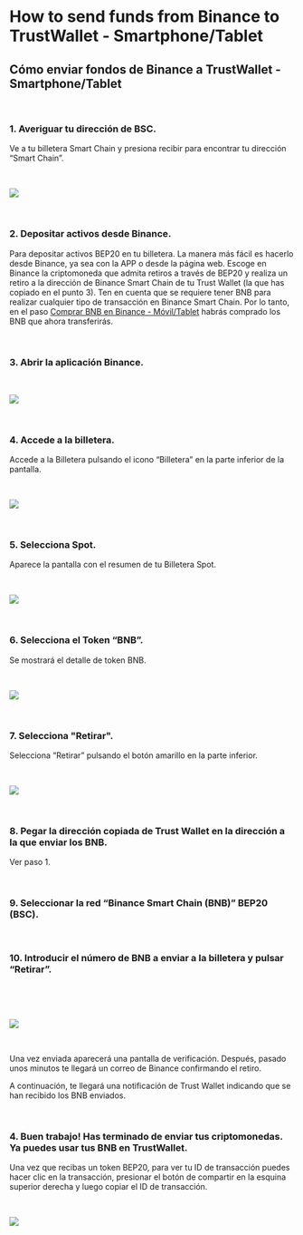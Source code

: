 # How to send funds from Binance to TrustWallet - Smartphone/Tablet

## Cómo enviar fondos de Binance a TrustWallet - Smartphone/Tablet <a id="como-enviar-fondos-de-binance-a-trustwallet-smartphone-tablet"></a>

​

### 1. Averiguar tu dirección de BSC. <a id="1-averiguar-tu-direccion-de-bsc"></a>

Ve a tu billetera Smart Chain y presiona recibir para encontrar tu dirección “Smart Chain”.

​

![](https://user-images.githubusercontent.com/79335891/108876360-6d403700-75fe-11eb-939b-80df41248836.png)

​

### 2. Depositar activos desde Binance. <a id="2-depositar-activos-desde-binance"></a>

Para depositar activos BEP20 en tu billetera. La manera más fácil es hacerlo desde Binance, ya sea con la APP o desde la página web. Escoge en Binance la criptomoneda que admita retiros a través de BEP20 y realiza un retiro a la dirección de Binance Smart Chain de tu Trust Wallet \(la que has copiado en el punto 3\). Ten en cuenta que se requiere tener BNB para realizar cualquier tipo de transacción en Binance Smart Chain. Por lo tanto, en el paso [Comprar BNB en Binance - Móvil/Tablet](https://docs.ballena.io/v/es/tutoriales/smartphone-tablet/primeros-pasos-binance-smartphone-tablet/comprar-bnb-en-binance-smartphone-tablet) habrás comprado los BNB que ahora transferirás.

​

### 3. Abrir la aplicación Binance. <a id="3-abrir-la-aplicacion-binance"></a>

​

![](https://gblobscdn.gitbook.com/assets%2F-MTqcMNejtSwviEPBQE6%2F-MUiTjDhcQAs2toI8fNe%2F-MUiVN_muAHlJKkRwqhs%2FScreenshot_20210224-221417.jpg?alt=media&token=cea93565-f942-422c-9f0b-ad683484bff8)

​

### 4. Accede a la billetera. <a id="4-accede-a-la-billetera"></a>

Accede a la Billetera pulsando el icono “Billetera” en la parte inferior de la pantalla.

​

![](https://gblobscdn.gitbook.com/assets%2F-MTqcMNejtSwviEPBQE6%2F-MUiTjDhcQAs2toI8fNe%2F-MUiVR1vccyghF7aA9Pc%2FScreenshot_20210224-221906.jpg?alt=media&token=47a47a48-64c8-4004-8d3d-be74b7f7492b)

​

### 5. Selecciona Spot. <a id="5-selecciona-spot"></a>

Aparece la pantalla con el resumen de tu Billetera Spot.

​

![](https://gblobscdn.gitbook.com/assets%2F-MTqcMNejtSwviEPBQE6%2F-MUiTjDhcQAs2toI8fNe%2F-MUiVqz7AbNA0uEZRJMz%2FScreenshot_20210228-173736.jpg?alt=media&token=5b23f9ef-982c-487b-978a-17f963b46ccf)

​

### 6. Selecciona el Token “BNB”. <a id="6-selecciona-el-token-bnb"></a>

Se mostrará el detalle de token BNB.

​

![](https://gblobscdn.gitbook.com/assets%2F-MTqcMNejtSwviEPBQE6%2F-MUiTjDhcQAs2toI8fNe%2F-MUiW4hTahoY87ttG8qL%2FScreenshot_20210228-173743.jpg?alt=media&token=a8d405b0-5d2c-4e14-8d22-a0fb5fcb3103)

​

### 7. Selecciona "Retirar". <a id="7-selecciona-retirar"></a>

Selecciona “Retirar” pulsando el botón amarillo en la parte inferior.

​

![](https://gblobscdn.gitbook.com/assets%2F-MTqcMNejtSwviEPBQE6%2F-MUiTjDhcQAs2toI8fNe%2F-MUiWKHvPvd0Nqe1F6qy%2FScreenshot_20210228-173757.jpg?alt=media&token=ee0948c1-6fd6-4c5b-823c-57d09b83410c)

​

### 8. Pegar la dirección copiada de Trust Wallet en la dirección a la que enviar los BNB. <a id="8-pegar-la-direccion-copiada-de-trust-wallet-en-la-direccion-a-la-que-enviar-los-bnb"></a>

Ver paso 1.

​

### 9. Seleccionar la red “Binance Smart Chain \(BNB\)” BEP20 \(BSC\). <a id="9-seleccionar-la-red-binance-smart-chain-bnb-bep20-bsc"></a>

​

### 10. Introducir el número de BNB a enviar a la billetera y pulsar “Retirar”. <a id="10-introducir-el-numero-de-bnb-a-enviar-a-la-billetera-y-pulsar-retirar"></a>

​

​

![](https://gblobscdn.gitbook.com/assets%2F-MTqcMNejtSwviEPBQE6%2F-MUiTjDhcQAs2toI8fNe%2F-MUiWkaIyuWFGuBoFY1i%2FScreenshot_20210228-173805.jpg?alt=media&token=d43c4008-1245-483d-ad55-2b5b0575fdf6)

​

Una vez enviada aparecerá una pantalla de verificación. Después, pasado unos minutos te llegará un correo de Binance confirmando el retiro.

A continuación, te llegará una notificación de Trust Wallet indicando que se han recibido los BNB enviados.

​

### 4. Buen trabajo! Has terminado de enviar tus criptomonedas. Ya puedes usar tus BNB en TrustWallet. <a id="4-buen-trabajo-has-terminado-de-enviar-tus-criptomonedas-ya-puedes-usar-tus-bnb-en-trustwallet"></a>

Una vez que recibas un token BEP20, para ver tu ID de transacción puedes hacer clic en la transacción, presionar el botón de compartir en la esquina superior derecha y luego copiar el ID de transacción.

​

![](https://user-images.githubusercontent.com/79335891/108876364-6dd8cd80-75fe-11eb-94c1-88c398870b2d.png)

